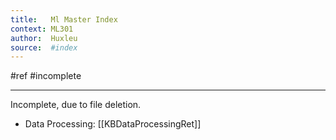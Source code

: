 ```yaml
---
title:   Ml Master Index 
context: ML301
author:  Huxleu
source:  #index
---
```


#ref #incomplete

---

Incomplete, due to file deletion. 


* Data Processing: [[KBDataProcessingRet]]












